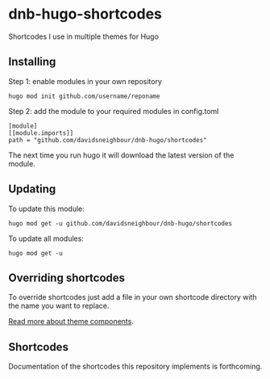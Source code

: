 # dnb-hugo-shortcodes

Shortcodes I use in multiple themes for Hugo

## Installing

Step 1: enable modules in your own repository

```shell script
hugo mod init github.com/username/reponame
```

Step 2: add the module to your required modules in config.toml

```
[module]
[[module.imports]]
path = "github.com/davidsneighbour/dnb-hugo/shortcodes"
```

The next time you run hugo it will download the latest version of the module.

## Updating

To update this module:

```
hugo mod get -u github.com/davidsneighbour/dnb-hugo/shortcodes
```

To update all modules:

```
hugo mod get -u
```

## Overriding shortcodes

To override shortcodes just add a file in your own shortcode directory with the name you want to replace.

[Read more about theme components](https://gohugo.io/themes/theme-components/).

## Shortcodes

Documentation of the shortcodes this repository implements is forthcoming.
